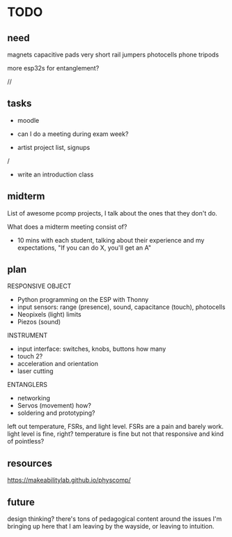 # TODO


## need

magnets
capacitive pads
very short rail jumpers
photocells
phone tripods

more esp32s for entanglement?



//



## tasks

- moodle

- can I do a meeting during exam week?

- artist project list, signups

/

- write an introduction class



## midterm

List of awesome pcomp projects, I talk about the ones that they don't do. 

What does a midterm meeting consist of?
- 10 mins with each student, talking about their experience and my expectations, "If you can do X, you'll get an A"


## plan

RESPONSIVE OBJECT
- Python programming on the ESP with Thonny
- input sensors: range (presence), sound, capacitance (touch), photocells
- Neopixels (light) limits
- Piezos (sound)

INSTRUMENT
- input interface: switches, knobs, buttons how many
- touch 2?
- acceleration and orientation
- laser cutting

ENTANGLERS
- networking
- Servos (movement) how?
- soldering and prototyping?




left out temperature, FSRs, and light level. FSRs are a pain and barely work. light level is fine, right? temperature is fine but not that responsive and kind of pointless?

## resources


https://makeabilitylab.github.io/physcomp/



## future

design thinking? there's tons of pedagogical content around the issues I'm bringing up here that I am leaving by the wayside, or leaving to intuition.

